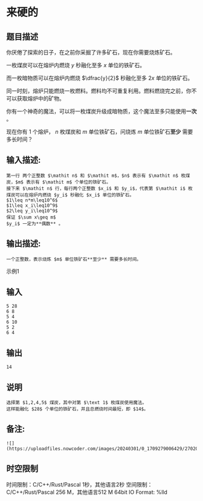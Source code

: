 # 来硬的

## 题目描述

你厌倦了探索的日子，在之前你采掘了许多矿石，现在你需要烧炼矿石。  


一枚煤炭可以在熔炉内燃烧 $y$ 秒融化至多 $x$ 单位的铁矿石。

而一枚暗物质可以在熔炉内燃烧 $\dfrac{y}{2}$ 秒融化至多 $2x$ 单位的铁矿石。

同一时刻，熔炉只能燃烧一枚燃料。燃料均不可重复利用。燃料燃烧完之前，你不可以获取熔炉中的矿物。

你有一个神奇的魔法，可以将一枚煤炭升级成暗物质，这个魔法至多只能使用**一次** 。  


现在你有 $1$ 个熔炉， $n$ 枚煤炭和 $m$ 单位铁矿石，问烧炼 $m$ 单位铁矿石**至少** 需要多长时间？  


## 输入描述:
    
    
    第一行 两个正整数 $\mathit n$ 和 $\mathit m$，$n$ 表示有 $\mathit n$ 枚煤炭，$m$ 表示有 $\mathit m$ 个单位的铁矿石。  
    接下来 $\mathit n$ 行，每行两个正整数 $x_i$ 和 $y_i$，代表第 $\mathit i$ 枚煤炭可以在熔炉内燃烧 $y_i$ 秒融化 $x_i$ 单位的铁矿石。  
    $1\leq n*m\leq10^6$  
    $1\leq x_i\leq10^9$  
    $2\leq y_i\leq10^9$  
    保证 $\sum x\geq m$  
    $y_i$ 一定为**偶数** 。  
    

## 输出描述:
    
    
    一个正整数，表示烧炼 $m$ 单位铁矿石**至少** 需要多长时间。

示例1 

## 输入
    
    
    5 28
    6 8
    5 4
    6 10
    5 2
    6 4

## 输出
    
    
    14

## 说明
    
    
    选择第 $1,2,4,5$ 煤炭，其中对第 $\text 1$ 枚煤炭使用魔法。  
    这样能融化 $28$ 个单位的铁矿石，并且总燃烧时间最短，即 $14$。  
    

## 备注:
    
    
    ![](https://uploadfiles.nowcoder.com/images/20240301/0_1709279006429/270208BFCAD2C24AD0C2C3A3E20F5F30)


## 时空限制

时间限制：C/C++/Rust/Pascal 1秒，其他语言2秒
空间限制：C/C++/Rust/Pascal 256 M，其他语言512 M
64bit IO Format: %lld